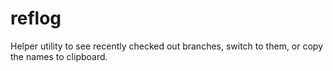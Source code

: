 # reflog
Helper utility to see recently checked out branches, switch to them, or copy the names to clipboard.
